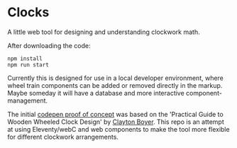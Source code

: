 # Clocks

A little web tool
for designing and understanding
clockwork math.

After downloading the code:

```
npm install
npm run start
```

Currently
this is designed for use
in a local developer environment,
where wheel train components
can be added or removed
directly in the markup.
Maybe someday
it will have a database
and more interactive
component-management.

The initial
[codepen proof of concept](https://codepen.io/miriamsuzanne/pen/mdzMqbm)
was based on the
'Practical Guide to Wooden Wheeled Clock Design'
by [Clayton Boyer](https://lisaboyer.com/Claytonsite/Claytonsite1.htm).
This repo is an attempt
at using Eleventy/webC and web components
to make the tool more flexible
for different clockwork arrangements.
